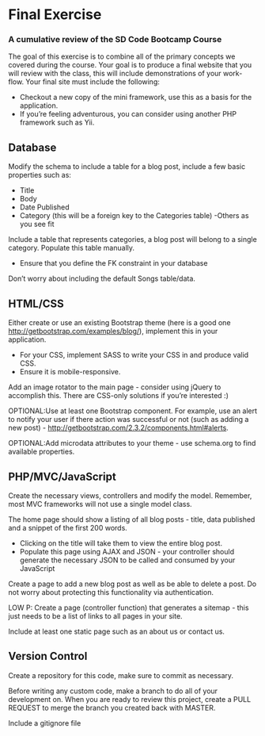 # Final Exercise
 
### A cumulative review of the SD Code Bootcamp Course

The goal of this exercise is to combine all of the primary concepts we covered during the course. Your goal is to produce a final website that you will review with the class, this will include demonstrations of your work-flow. Your final site must include the following:
- Checkout a new copy of the mini framework, use this as a basis for the application.
- If you’re feeling adventurous, you can consider using another PHP framework such as Yii.



## Database

Modify the schema to include a table for a blog post, include a few basic properties such as:

- Title
- Body
- Date Published
-  Category (this will be a foreign key to the Categories table)
-Others as you see fit

Include a table that represents categories, a blog post will belong to a single category. Populate this table  manually.
- Ensure that you define the FK constraint in your database

Don’t worry about including the default Songs table/data.

## HTML/CSS

Either create or use an existing Bootstrap theme (here is a good one http://getbootstrap.com/examples/blog/), implement this in your application.
- For your CSS, implement SASS to write your CSS in and produce valid CSS.
- Ensure it is mobile-responsive.

Add an image rotator to the main page - consider using jQuery to accomplish this. There are CSS-only solutions if you’re interested :) 

OPTIONAL:Use at least one Bootstrap component. For example, use an alert to notify your user if there action was successful or not (such as adding a new post) - http://getbootstrap.com/2.3.2/components.html#alerts.

OPTIONAL:Add microdata attributes to your theme - use schema.org to find available properties.

## PHP/MVC/JavaScript
Create the necessary views, controllers and modify the model. Remember, most MVC frameworks will not use a single model class. 

The home page should show a listing of all blog posts - title, data published and a snippet of the first 200 words. 
- Clicking on the title will take them to view the entire blog post.
- Populate this page using AJAX and JSON - your controller should generate the necessary JSON to be called and consumed by your JavaScript

Create a page to add a new blog post as well as be able to delete a post. Do not worry about protecting this functionality via authentication.

LOW P: Create a page (controller function) that generates a sitemap - this just needs to be a list of links to all pages in your site.

Include at least one static page such as an about us or contact us.

## Version Control

Create a repository for this code, make sure to commit as necessary.

Before writing any custom code, make a branch to do all of your development on. When you are ready to review this project, create a PULL REQUEST to merge the branch you created back with MASTER.

Include a gitignore file


